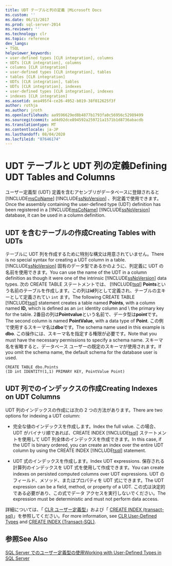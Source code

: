 ```yaml
---
title: UDT テーブルと列の定義 |Microsoft Docs
ms.custom: ''
ms.date: 06/13/2017
ms.prod: sql-server-2014
ms.reviewer: ''
ms.technology: clr
ms.topic: reference
dev_langs:
- TSQL
helpviewer_keywords:
- user-defined types [CLR integration], columns
- UDTs [CLR integration], columns
- columns [CLR integration]
- user-defined types [CLR integration], tables
- tables [CLR integration]
- UDTs [CLR integration], tables
- UDTs [CLR integration], indexes
- user-defined types [CLR integration], indexes
- indexes [CLR integration]
ms.assetid: aea495f4-ce26-4952-b019-38f012625f3f
author: rothja
ms.author: jroth
ms.openlocfilehash: aa9596629ed8b4877b1793fa0c56956c52989499
ms.sourcegitcommit: ad4d92dce894592a259721a1571b1d8736abacdb
ms.translationtype: MT
ms.contentlocale: ja-JP
ms.lasthandoff: 08/04/2020
ms.locfileid: "87646174"
---
```

# <a name="defining-udt-tables-and-columns"></a><span data-ttu-id="b433f-102">UDT テーブルと UDT 列の定義</span><span class="sxs-lookup"><span data-stu-id="b433f-102">Defining UDT Tables and Columns</span></span>
  <span data-ttu-id="b433f-103">ユーザー定義型 (UDT) 定義を含むアセンブリがデータベースに登録されると [!INCLUDE[msCoName](../../includes/msconame-md.md)] [!INCLUDE[ssNoVersion](../../includes/ssnoversion-md.md)] 、列定義で使用できます。</span><span class="sxs-lookup"><span data-stu-id="b433f-103">Once the assembly containing the user-defined type (UDT) definition has been registered in a [!INCLUDE[msCoName](../../includes/msconame-md.md)] [!INCLUDE[ssNoVersion](../../includes/ssnoversion-md.md)] database, it can be used in a column definition.</span></span>  
  
## <a name="creating-tables-with-udts"></a><span data-ttu-id="b433f-104">UDT を含むテーブルの作成</span><span class="sxs-lookup"><span data-stu-id="b433f-104">Creating Tables with UDTs</span></span>  
 <span data-ttu-id="b433f-105">テーブルに UDT 列を作成するために特別な構文は用意されていません。</span><span class="sxs-lookup"><span data-stu-id="b433f-105">There is no special syntax for creating a UDT column in a table.</span></span> <span data-ttu-id="b433f-106">[!INCLUDE[ssNoVersion](../../includes/ssnoversion-md.md)] 固有のデータ型であるかのように、列定義に UDT の名前を使用できます。</span><span class="sxs-lookup"><span data-stu-id="b433f-106">You can use the name of the UDT in a column definition as though it were one of the intrinsic [!INCLUDE[ssNoVersion](../../includes/ssnoversion-md.md)] data types.</span></span> <span data-ttu-id="b433f-107">次の CREATE TABLE ステートメントでは、 [!INCLUDE[tsql](../../includes/tsql-md.md)] **Points**という名前のテーブルを作成します。この列は**id**列として定義され、テーブルの主キーとして定義されてい `int` ます。</span><span class="sxs-lookup"><span data-stu-id="b433f-107">The following CREATE TABLE [!INCLUDE[tsql](../../includes/tsql-md.md)] statement creates a table named **Points**, with a column named **ID,** which is defined as an `int` identity column and \ the primary key for the table.</span></span> <span data-ttu-id="b433f-108">2番目の列は**Pointvalue**という名前で、データ型は**point**です。</span><span class="sxs-lookup"><span data-stu-id="b433f-108">The second column is named **PointValue**, with a data type of **Point**.</span></span> <span data-ttu-id="b433f-109">この例で使用するスキーマ名は**dbo**です。</span><span class="sxs-lookup"><span data-stu-id="b433f-109">The schema name used in this example is **dbo**.</span></span> <span data-ttu-id="b433f-110">この操作には、スキーマ名を指定する権限が必要です。</span><span class="sxs-lookup"><span data-stu-id="b433f-110">Note that you must have the necessary permissions to specify a schema name.</span></span> <span data-ttu-id="b433f-111">スキーマ名を省略すると、データベース ユーザーの既定のスキーマが使用されます。</span><span class="sxs-lookup"><span data-stu-id="b433f-111">If you omit the schema name, the default schema for the database user is used.</span></span>  
  
```  
CREATE TABLE dbo.Points   
(ID int IDENTITY(1,1) PRIMARY KEY, PointValue Point)  
```  
  
## <a name="creating-indexes-on-udt-columns"></a><span data-ttu-id="b433f-112">UDT 列でのインデックスの作成</span><span class="sxs-lookup"><span data-stu-id="b433f-112">Creating Indexes on UDT Columns</span></span>  
 <span data-ttu-id="b433f-113">UDT 列のインデックスの作成には次の 2 つの方法があります。</span><span class="sxs-lookup"><span data-stu-id="b433f-113">There are two options for indexing a UDT column:</span></span>  
  
-   <span data-ttu-id="b433f-114">完全な値のインデックスを作成します。</span><span class="sxs-lookup"><span data-stu-id="b433f-114">Index the full value.</span></span> <span data-ttu-id="b433f-115">この場合、UDT がバイナリ順であれば、CREATE INDEX [!INCLUDE[tsql](../../includes/tsql-md.md)] ステートメントを使用して UDT 列全体のインデックスを作成できます。</span><span class="sxs-lookup"><span data-stu-id="b433f-115">In this case, if the UDT is binary ordered, you can create an index over the entire UDT column by using the CREATE INDEX [!INCLUDE[tsql](../../includes/tsql-md.md)] statement.</span></span>  
  
-   <span data-ttu-id="b433f-116">UDT 式のインデックスを作成します。</span><span class="sxs-lookup"><span data-stu-id="b433f-116">Index UDT expressions.</span></span> <span data-ttu-id="b433f-117">保存される計算列のインデックスを UDT 式を使用して作成できます。</span><span class="sxs-lookup"><span data-stu-id="b433f-117">You can create indexes on persisted computed columns over UDT expressions.</span></span> <span data-ttu-id="b433f-118">UDT のフィールド、メソッド、またはプロパティを UDT 式にできます。</span><span class="sxs-lookup"><span data-stu-id="b433f-118">The UDT expression can be a field, method, or property of a UDT.</span></span> <span data-ttu-id="b433f-119">この式は決定的である必要があり、この式でデータ アクセスを実行しないでください。</span><span class="sxs-lookup"><span data-stu-id="b433f-119">The expression must be deterministic and must not perform data access.</span></span>  
  
 <span data-ttu-id="b433f-120">詳細については、「 [CLR ユーザー定義型](clr-user-defined-types.md)」および「 [CREATE INDEX &#40;transact-sql&#41;](/sql/t-sql/statements/create-index-transact-sql)」を参照してください。</span><span class="sxs-lookup"><span data-stu-id="b433f-120">For more information, see [CLR User-Defined Types](clr-user-defined-types.md) and [CREATE INDEX &#40;Transact-SQL&#41;](/sql/t-sql/statements/create-index-transact-sql).</span></span>  
  
## <a name="see-also"></a><span data-ttu-id="b433f-121">参照</span><span class="sxs-lookup"><span data-stu-id="b433f-121">See Also</span></span>  
 [<span data-ttu-id="b433f-122">SQL Server でのユーザー定義型の使用</span><span class="sxs-lookup"><span data-stu-id="b433f-122">Working with User-Defined Types in SQL Server</span></span>](working-with-user-defined-types-in-sql-server.md)  
  
  
